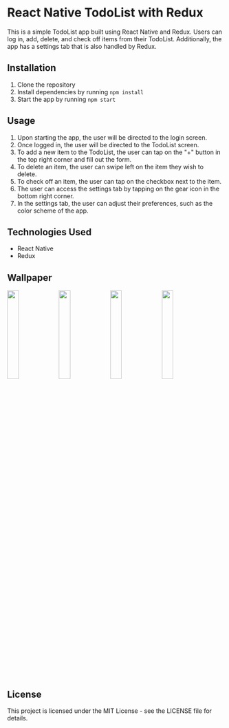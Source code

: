 # React Native TodoList with Redux

This is a simple TodoList app built using React Native and Redux. Users can log in, add, delete, and check off items from their TodoList. Additionally, the app has a settings tab that is also handled by Redux.

## Installation

1. Clone the repository
2. Install dependencies by running `npm install`
3. Start the app by running `npm start`

## Usage

1. Upon starting the app, the user will be directed to the login screen. 
2. Once logged in, the user will be directed to the TodoList screen.
3. To add a new item to the TodoList, the user can tap on the "+" button in the top right corner and fill out the form.
4. To delete an item, the user can swipe left on the item they wish to delete.
5. To check off an item, the user can tap on the checkbox next to the item.
6. The user can access the settings tab by tapping on the gear icon in the bottom right corner.
7. In the settings tab, the user can adjust their preferences, such as the color scheme of the app.

## Technologies Used

- React Native
- Redux

## Wallpaper

<img src="https://i.imgur.com/fstBNq8.png" width="23%"></img>  <img src="https://i.imgur.com/vey0fBU.png" width="23%"></img> <img src="https://i.imgur.com/S21pRd5.png" width="23%"></img> <img src="https://i.imgur.com/m0MQPnl.png" width="23%"></img> 
        


## License

This project is licensed under the MIT License - see the LICENSE file for details.
